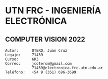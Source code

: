# UTN FRC - INGENIERÍA ELECTRÓNICA

## COMPUTER VISION 2022

    Autor:      OTERO, Juan Cruz
    Legajo:     71459
    Curso:      6R3
    Correo:     jcoterom@gmail.com
                71459@electronica.frc.utn.edu.ar
    Teléfono:   +54 9 (351) 696-3699